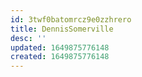 ```yaml
---
id: 3twf0batomrcz9e0zzhrero
title: DennisSomerville
desc: ''
updated: 1649875776148
created: 1649875776148
---
```


